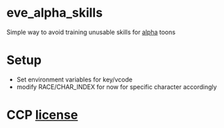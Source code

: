 # eve_alpha_skills
Simple way to avoid training unusable skills for [alpha](https://community.eveonline.com/news/dev-blogs/introducing-clone-states-and-the-future-of-access-to-eve-online/) toons

# Setup

- Set environment variables for key/vcode
- modify RACE/CHAR_INDEX for now for specific character accordingly


# CCP [license](https://developers.eveonline.com/resource/license-agreement)
